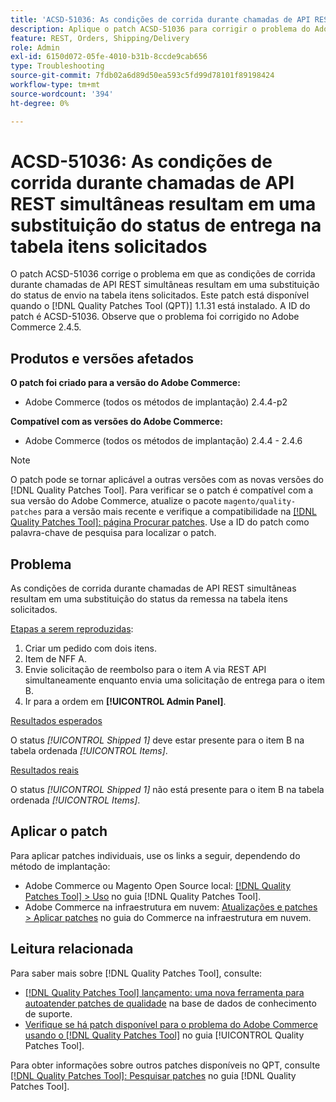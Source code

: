 ```yaml
---
title: 'ACSD-51036: As condições de corrida durante chamadas de API REST simultâneas resultam em uma substituição do status do envio'
description: Aplique o patch ACSD-51036 para corrigir o problema do Adobe Commerce em que há condições de corrida durante chamadas de API REST simultâneas, resultando em uma substituição do status de envio na tabela itens solicitados.
feature: REST, Orders, Shipping/Delivery
role: Admin
exl-id: 6150d072-05fe-4010-b31b-8ccde9cab656
type: Troubleshooting
source-git-commit: 7fdb02a6d89d50ea593c5fd99d78101f89198424
workflow-type: tm+mt
source-wordcount: '394'
ht-degree: 0%

---
```


# ACSD-51036: As condições de corrida durante chamadas de API REST simultâneas resultam em uma substituição do status de entrega na tabela itens solicitados

O patch ACSD-51036 corrige o problema em que as condições de corrida durante chamadas de API REST simultâneas resultam em uma substituição do status de envio na tabela itens solicitados. Este patch está disponível quando o [!DNL Quality Patches Tool (QPT)] 1.1.31 está instalado. A ID do patch é ACSD-51036. Observe que o problema foi corrigido no Adobe Commerce 2.4.5.

## Produtos e versões afetados

**O patch foi criado para a versão do Adobe Commerce:**

* Adobe Commerce (todos os métodos de implantação) 2.4.4-p2

**Compatível com as versões do Adobe Commerce:**

* Adobe Commerce (todos os métodos de implantação) 2.4.4 - 2.4.6

>[!NOTE]
>
>O patch pode se tornar aplicável a outras versões com as novas versões do [!DNL Quality Patches Tool]. Para verificar se o patch é compatível com a sua versão do Adobe Commerce, atualize o pacote `magento/quality-patches` para a versão mais recente e verifique a compatibilidade na [[!DNL Quality Patches Tool]: página Procurar patches](https://experienceleague.adobe.com/tools/commerce-quality-patches/index.html?lang=pt-BR). Use a ID do patch como palavra-chave de pesquisa para localizar o patch.

## Problema

As condições de corrida durante chamadas de API REST simultâneas resultam em uma substituição do status da remessa na tabela itens solicitados.

<u>Etapas a serem reproduzidas</u>:

1. Criar um pedido com dois itens.
1. Item de NFF A.
1. Envie solicitação de reembolso para o item A via REST API simultaneamente enquanto envia uma solicitação de entrega para o item B.
1. Ir para a ordem em **[!UICONTROL Admin Panel]**.

<u>Resultados esperados</u>

O status *[!UICONTROL Shipped 1]* deve estar presente para o item B na tabela ordenada *[!UICONTROL Items]*.

<u>Resultados reais</u>

O status *[!UICONTROL Shipped 1]* não está presente para o item B na tabela ordenada *[!UICONTROL Items]*.

## Aplicar o patch

Para aplicar patches individuais, use os links a seguir, dependendo do método de implantação:

* Adobe Commerce ou Magento Open Source local: [[!DNL Quality Patches Tool] > Uso](/help/tools/quality-patches-tool/usage.md) no guia [!DNL Quality Patches Tool].
* Adobe Commerce na infraestrutura em nuvem: [Atualizações e patches > Aplicar patches](https://experienceleague.adobe.com/docs/commerce-cloud-service/user-guide/develop/upgrade/apply-patches.html?lang=pt-BR) no guia do Commerce na infraestrutura em nuvem.

## Leitura relacionada

Para saber mais sobre [!DNL Quality Patches Tool], consulte:

* [[!DNL Quality Patches Tool] lançamento: uma nova ferramenta para autoatender patches de qualidade](https://experienceleague.adobe.com/pt-br/docs/commerce-operations/tools/quality-patches-tool/quality-patches-tool-to-self-serve-quality-patches) na base de dados de conhecimento de suporte.
* [Verifique se há patch disponível para o problema do Adobe Commerce usando o  [!DNL Quality Patches Tool]](/help/tools/quality-patches-tool/patches-available-in-qpt/check-patch-for-magento-issue-with-magento-quality-patches.md) no guia [!UICONTROL Quality Patches Tool].


Para obter informações sobre outros patches disponíveis no QPT, consulte [[!DNL Quality Patches Tool]: Pesquisar patches](https://experienceleague.adobe.com/tools/commerce-quality-patches/index.html?lang=pt-BR) no guia [!DNL Quality Patches Tool].
